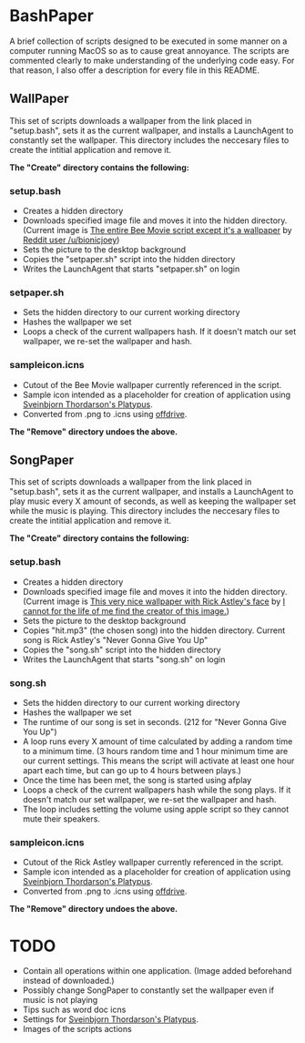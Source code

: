 # BashPaper
A brief collection of scripts designed to be executed in some manner on a computer running MacOS so as to cause great annoyance. The scripts are commented clearly to make understanding of the underlying code easy. For that reason, I also offer a description for every file in this README.

## WallPaper
This set of scripts downloads a wallpaper from the link placed in "setup.bash", sets it as the current wallpaper, and installs a LaunchAgent to constantly set the wallpaper. This directory includes the neccesary files to create the intitial application and remove it.

**The "Create" directory contains the following:**

### setup.bash
* Creates a hidden directory
* Downloads specified image file and moves it into the hidden directory. (Current image is [The entire Bee Movie script except it's a wallpaper](https://i.imgur.com/eoxwQ5o.jpg) by  [Reddit user /u/bionicjoey](https://www.reddit.com/user/bionicjoey))
* Sets the picture to the desktop background
* Copies the "setpaper.sh" script into the hidden directory
* Writes the LaunchAgent that starts "setpaper.sh" on login

### setpaper.sh
* Sets the hidden directory to our current working directory
* Hashes the wallpaper we set
* Loops a check of the current wallpapers hash. If it doesn't match our set wallpaper, we re-set the wallpaper and hash.

### sampleicon.icns
* Cutout of the Bee Movie wallpaper currently referenced in the script.
* Sample icon intended as a placeholder for creation of application using [Sveinbjorn Thordarson's Platypus](https://github.com/sveinbjornt/Platypus).
* Converted from .png to .icns using [offdrive](https://offdrive.com/convert/png/icns).

**The "Remove" directory undoes the above.**

## SongPaper
This set of scripts downloads a wallpaper from the link placed in "setup.bash", sets it as the current wallpaper, and installs a LaunchAgent to play music every X amount of seconds, as well as keeping the wallpaper set while the music is playing. This directory includes the neccesary files to create the intitial application and remove it.

**The "Create" directory contains the following:**

### setup.bash
* Creates a hidden directory
* Downloads specified image file and moves it into the hidden directory. (Current image is [This very nice wallpaper with Rick Astley's face](https://img02.deviantart.net/3eba/i/2009/227/6/6/never_gonna_give_you_up_by_lightfantastic.jpg) by  [I cannot for the life of me find the creator of this image.]())
* Sets the picture to the desktop background
* Copies "hit.mp3" (the chosen song) into the hidden directory. Current song is Rick Astley's "Never Gonna Give You Up"
* Copies the "song.sh" script into the hidden directory
* Writes the LaunchAgent that starts "song.sh" on login

### song.sh
* Sets the hidden directory to our current working directory
* Hashes the wallpaper we set
* The runtime of our song is set in seconds. (212 for "Never Gonna Give You Up")
* A loop runs every X amount of time calculated by adding a random time to a minimum time. (3 hours random time and 1 hour minimum time are our current settings. This means the script will activate at least one hour apart each time, but can go up to 4 hours between plays.)
* Once the time has been met, the song is started using afplay
* Loops a check of the current wallpapers hash while the song plays. If it doesn't match our set wallpaper, we re-set the wallpaper and hash.
* The loop includes setting the volume using apple script so they cannot mute their speakers.

### sampleicon.icns
* Cutout of the Rick Astley wallpaper currently referenced in the script.
* Sample icon intended as a placeholder for creation of application using [Sveinbjorn Thordarson's Platypus](https://github.com/sveinbjornt/Platypus).
* Converted from .png to .icns using [offdrive](https://offdrive.com/convert/png/icns).

**The "Remove" directory undoes the above.**



# TODO
* Contain all operations within one application. (Image added beforehand instead of downloaded.)
* Possibly change SongPaper to constantly set the wallpaper even if music is not playing
* Tips such as word doc icns
* Settings for [Sveinbjorn Thordarson's Platypus](https://github.com/sveinbjornt/Platypus).
* Images of the scripts actions
